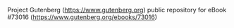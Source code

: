 Project Gutenberg (https://www.gutenberg.org) public repository
for eBook #73016 (https://www.gutenberg.org/ebooks/73016)
